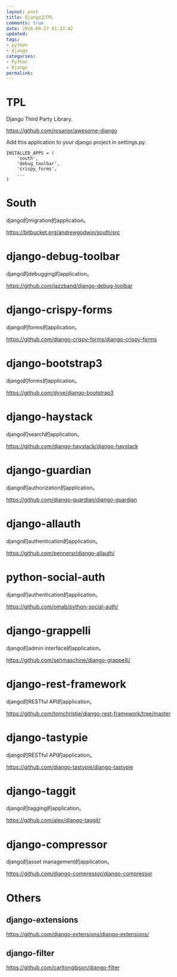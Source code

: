 ```yaml
---
layout: post
title: Django之TPL
comments: true
date: 2016-09-27 01:33:42
updated:
tags:
- python
- django
categories:
- Python
- Django
permalink:
---
```


# TPL

Django Third Party Library.

<https://github.com/rosarior/awesome-django>

Add this application to your django project in settings.py.

    INSTALLED_APPS = (
        'south',
        'debug_toolbar',
        'crispy_forms',
        ...
    )

# South

django的migration的application。

<https://bitbucket.org/andrewgodwin/south/src>

# django-debug-toolbar

django的debugging的application。

<https://github.com/jazzband/django-debug-toolbar>

# django-crispy-forms

django的forms的application。

<https://github.com/django-crispy-forms/django-crispy-forms>

# django-bootstrap3

django的forms的application。

<https://github.com/dyve/django-bootstrap3>

# django-haystack

django的search的application。

<https://github.com/django-haystack/django-haystack>

# django-guardian

django的authorization的application。

<https://github.com/django-guardian/django-guardian>

# django-allauth

django的authentication的application。

<https://github.com/pennersr/django-allauth/>

# python-social-auth

django的authentication的application。

<https://github.com/omab/python-social-auth/>

# django-grappelli

django的admin interface的application。

<https://github.com/sehmaschine/django-grappelli/>

# django-rest-framework

django的RESTful API的application。

<https://github.com/tomchristie/django-rest-framework/tree/master>

# django-tastypie

django的RESTful API的application。

<https://github.com/django-tastypie/django-tastypie>

# django-taggit

django的tagging的application。

<https://github.com/alex/django-taggit/>

# django-compressor

django的asset management的application。

<https://github.com/django-compressor/django-compressor>

# Others

## django-extensions

<https://github.com/django-extensions/django-extensions/>

## django-filter

<https://github.com/carltongibson/django-filter>
